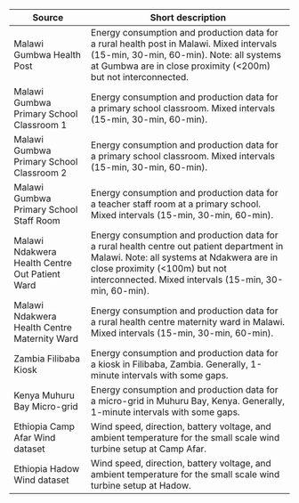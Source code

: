 Source						 									| Short description
-----------|--------------------------------------------
Malawi Gumbwa Health Post						| Energy consumption and production data for a rural health post in Malawi.  Mixed intervals (15-min, 30-min, 60-min).  Note: all systems at Gumbwa are in close proximity (<200m) but not interconnected.  
Malawi Gumbwa Primary School Classroom 1 |	Energy consumption and production data for a primary school classroom.  Mixed intervals (15-min, 30-min, 60-min).
Malawi Gumbwa Primary School Classroom 2 |	Energy consumption and production data for a primary school classroom.  Mixed intervals (15-min, 30-min, 60-min).
Malawi Gumbwa Primary School Staff Room  |	Energy consumption and production data for a teacher staff room at a primary school.  Mixed intervals (15-min, 30-min, 60-min).   
Malawi Ndakwera Health Centre Out Patient Ward |	Energy consumption and production data for a rural health centre out patient department in Malawi.  Note: all systems at Ndakwera are in close proximity (<100m) but not interconnected.  Mixed intervals (15-min, 30-min, 60-min).
Malawi Ndakwera Health Centre Maternity Ward |	Energy consumption and production data for a rural health centre maternity ward in Malawi.  Mixed intervals (15-min, 30-min, 60-min).
Zambia Filibaba Kiosk |	Energy consumption and production data for a kiosk in Filibaba, Zambia. Generally, 1-minute intervals with some gaps. 
Kenya Muhuru Bay Micro-grid |	Energy consumption and production data for a micro-grid in Muhuru Bay, Kenya. Generally, 1-minute intervals with some gaps.
Ethiopia Camp Afar Wind dataset |	Wind speed, direction, battery voltage, and ambient temperature for the small scale wind turbine setup at Camp Afar.
Ethiopia Hadow Wind dataset	| Wind speed, direction, battery voltage, and ambient temperature for the small scale wind turbine setup at Hadow.
